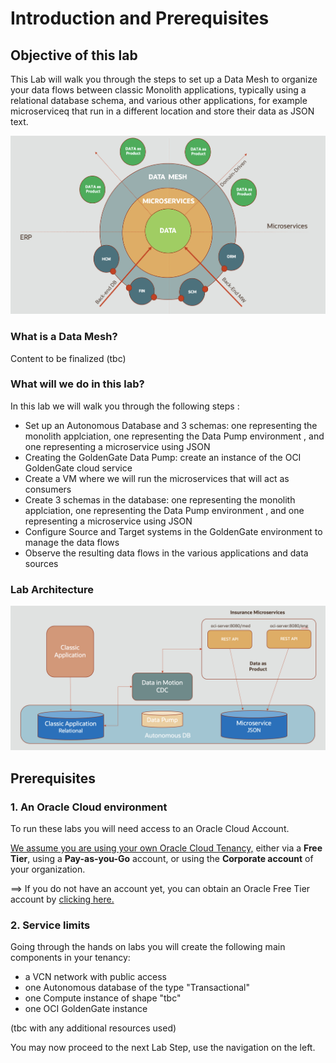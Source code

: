 # Introduction and Prerequisites



## Objective of this lab

This Lab will walk you through the steps to set up a Data Mesh to organize your data flows between classic Monolith applications, typically using a relational database schema, and various other applications, for example microserviceq that run in a different location and store their data as JSON text.

![image-20211018171902583](images/image-20211018171902583.png)



### What is a Data Mesh?

Content to be finalized (tbc)



### What will we do in this lab?

In this lab we will walk you through the following steps : 

- Set up an Autonomous Database and 3 schemas: one representing the monolith applciation, one representing the Data Pump environment , and one representing a microservice using JSON
- Creating the GoldenGate Data Pump: create an instance of the OCI GoldenGate cloud service
- Create a VM where we will run the microservices that will act as consumers
- Create 3 schemas in the database: one representing the monolith applciation, one representing the Data Pump environment , and one representing a microservice using JSON
- Configure Source and Target systems in the GoldenGate environment to manage the data flows
- Observe the resulting data flows in the various applications and data sources



### Lab Architecture



![image-20211018175038297](images/image-20211018175038297.png)

## Prerequisites



### 1. An Oracle Cloud environment

To run these labs you will need access to an Oracle Cloud Account.  

<u>We assume you are using your own Oracle Cloud Tenancy,</u> either via a **Free Tier**, using a **Pay-as-you-Go** account, or using the **Corporate account** of your organization.  

==> If you do not have an account yet, you can obtain  an Oracle Free Tier account by [clicking here.](https://signup.cloud.oracle.com/?sourceType=:em:lw:pety:cpo:::RC_WWMK210617P00118:Lab_WeblogicOCI0709)



### 2. Service limits

Going through the hands on labs you will create the following main components in your tenancy:

- a VCN network with public access
- one Autonomous database of the type "Transactional"
- one Compute instance of shape "tbc"
- one OCI GoldenGate instance

(tbc with any additional resources used)



You may now proceed to the next Lab Step, use the navigation on the left.
